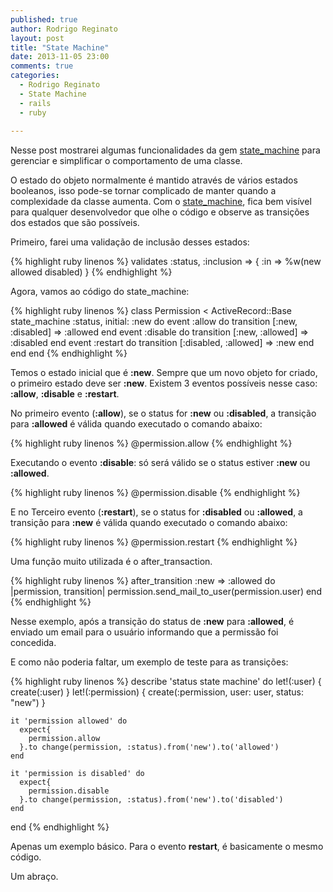 ```yaml
---
published: true
author: Rodrigo Reginato
layout: post
title: "State Machine"
date: 2013-11-05 23:00
comments: true
categories:
  - Rodrigo Reginato
  - State Machine
  - rails
  - ruby
  
---
```


Nesse post mostrarei algumas funcionalidades da gem [state_machine](https://github.com/pluginaweek/state_machine) para gerenciar e simplificar o comportamento de uma classe.

<!--more-->

O estado do objeto normalmente é mantido através de vários estados booleanos, isso pode-se tornar complicado de manter quando a complexidade da classe aumenta.
Com o [state_machine](https://github.com/pluginaweek/state_machine), fica bem visível para qualquer desenvolvedor que olhe o código e observe as transições dos estados que são possíveis.

Primeiro, farei uma validação de inclusão desses estados:
 
{% highlight ruby linenos %}
validates :status, :inclusion => { :in => %w(new allowed disabled) }
{% endhighlight %}

Agora, vamos ao código do state_machine:

{% highlight ruby linenos %}
class Permission < ActiveRecord::Base
  state_machine :status, initial: :new do
      event :allow do
        transition [:new, :disabled] => :allowed
      end
      event :disable do
        transition [:new, :allowed] => :disabled
      end
      event :restart do
        transition [:disabled, :allowed] => :new
      end
  end
end
{% endhighlight %}

Temos o estado inicial que é **:new**. Sempre que um novo objeto for criado, o primeiro estado deve ser **:new**.
Existem 3 eventos possíveis nesse caso: **:allow**, **:disable** e **:restart**.

No primeiro evento (**:allow**), se o status for **:new** ou **:disabled**, a transição para **:allowed** é válida quando executado o comando abaixo:

{% highlight ruby linenos %}
  @permission.allow
{% endhighlight %}

Executando o evento **:disable**: só será válido se o status estiver **:new** ou **:allowed**.

{% highlight ruby linenos %}
  @permission.disable
{% endhighlight %}

E no Terceiro evento (**:restart**), se o status for **:disabled** ou **:allowed**, a transição para **:new** é válida quando executado o comando abaixo:

{% highlight ruby linenos %}
  @permission.restart
{% endhighlight %}

Uma função muito utilizada é o after_transaction.

{% highlight ruby linenos %}
  after_transition :new => :allowed do |permission, transition|
     permission.send_mail_to_user(permission.user)
  end
{% endhighlight %}

Nesse exemplo, após a transição do status de **:new** para **:allowed**, é enviado um email para o usuário informando que a permissão foi concedida.

E como não poderia faltar, um exemplo de teste para as transições:

{% highlight ruby linenos %}
  describe 'status state machine' do
    let!(:user) { create(:user) }
    let!(:permission) { create(:permission, user: user, status: "new") }

    it 'permission allowed' do
      expect{
        permission.allow
      }.to change(permission, :status).from('new').to('allowed')
    end

    it 'permission is disabled' do
      expect{
        permission.disable
      }.to change(permission, :status).from('new').to('disabled')
    end
  end
{% endhighlight %}

Apenas um exemplo básico.
Para o evento **restart**, é basicamente o mesmo código.

Um abraço.
